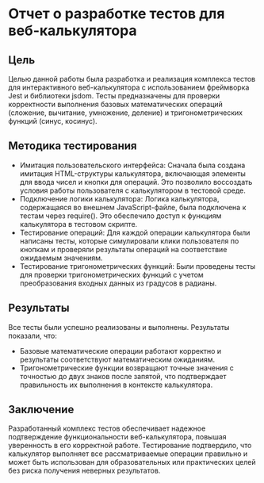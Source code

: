 # Отчет о разработке тестов для веб-калькулятора

## Цель

Целью данной работы была разработка и реализация комплекса тестов для интерактивного веб-калькулятора с использованием фреймворка Jest и библиотеки jsdom. Тесты предназначены для проверки корректности выполнения базовых математических операций (сложение, вычитание, умножение, деление) и тригонометрических функций (синус, косинус).

## Методика тестирования

+ Имитация пользовательского интерфейса: Сначала была создана имитация HTML-структуры калькулятора, включающая элементы для ввода чисел и кнопки для операций. Это позволило воссоздать условия работы пользователя с калькулятором в тестовой среде.
+ Подключение логики калькулятора: Логика калькулятора, содержащаяся во внешнем JavaScript-файле, была подключена к тестам через require(). Это обеспечило доступ к функциям калькулятора в тестовом скрипте.
+ Тестирование операций: Для каждой операции калькулятора были написаны тесты, которые симулировали клики пользователя по кнопкам и проверяли результаты операций на соответствие ожидаемым значениям.
+ Тестирование тригонометрических функций: Были проведены тесты для проверки тригонометрических функций с учетом преобразования входных данных из градусов в радианы.

## Результаты

Все тесты были успешно реализованы и выполнены. Результаты показали, что:

+ Базовые математические операции работают корректно и результаты соответствуют математическим ожиданиям.
+ Тригонометрические функции возвращают точные значения с точностью до двух знаков после запятой, что подтверждает правильность их выполнения в контексте калькулятора.

## Заключение

Разработанный комплекс тестов обеспечивает надежное подтверждение функциональности веб-калькулятора, повышая уверенность в его корректной работе. Тестирование подтвердило, что калькулятор выполняет все рассматриваемые операции правильно и может быть использован для образовательных или практических целей без риска получения неверных результатов.
